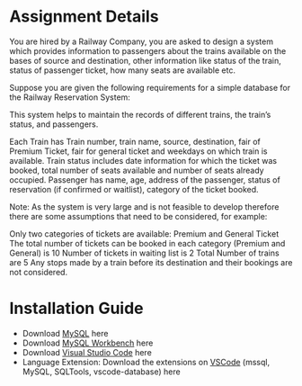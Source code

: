 # Assignment Details 
You are hired by a Railway Company, you are asked to design a system which provides information to passengers about the trains available on the bases of source and destination, other information like status of the train, status of passenger ticket, how many seats are available etc.

Suppose you are given the following requirements for a simple database for the Railway Reservation System:

This system helps to maintain the records of different trains, the train’s status, and passengers.

Each Train has Train number, train name, source, destination, fair of Premium Ticket, fair for general ticket and weekdays on which train is available.
Train status includes date information for which the ticket was booked, total number of seats available and number of seats already occupied.
Passenger has name, age, address of the passenger, status of reservation (if confirmed or waitlist), category of the ticket booked.
 

Note: As the system is very large and is not feasible to develop therefore there are some assumptions that need to be considered, for example:

Only two categories of tickets are available: Premium and General Ticket
The total number of tickets can be booked in each category (Premium and General) is 10
Number of tickets in waiting list is 2
Total Number of trains are 5
Any stops made by a train before its destination and their bookings are not considered.

# Installation Guide
- Download [MySQL](https://www.mysql.com/downloads/) here  
- Download [MySQL Workbench](https://www.mysql.com/products/workbench/) here  
- Download [Visual Studio Code](https://code.visualstudio.com/download) here  
- Language Extension: Download the extensions on [VSCode](https://code.visualstudio.com/) (mssql, MySQL, SQLTools, vscode-database) here  


